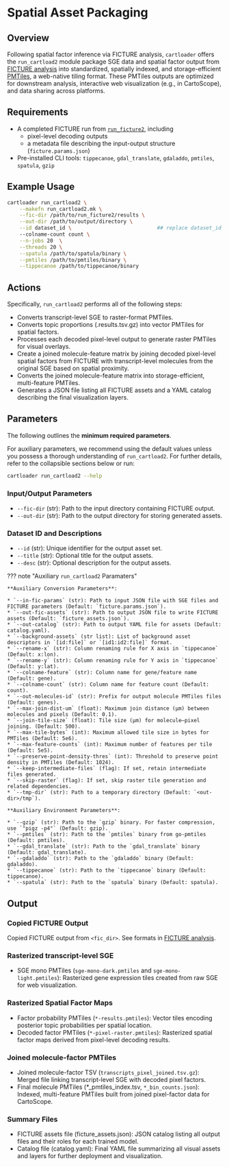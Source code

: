 # Spatial Asset Packaging

## Overview

Following spatial factor inference via FICTURE analysis, `cartloader` offers the `run_cartload2` module package SGE data and spatial factor output from [FICTURE analysis](./run_ficture2.md) into standardized, spatially indexed, and storage-efficient [PMTiles](https://github.com/protomaps/PMTiles), a web-native tiling format. These PMTiles outputs are optimized for downstream analysis, interactive web visualization (e.g., in CartoScope), and data sharing across platforms.

## Requirements

- A completed FICTURE run from [`run_ficture2`](./run_ficture2.md), including
    - pixel-level decoding outputs 
    - a metadata file describing the input-output structure (`ficture.params.json`)
- Pre-installed CLI tools: `tippecanoe`, `gdal_translate`, `gdaladdo`, `pmtiles`, `spatula`, `gzip`

## Example Usage

```bash
cartloader run_cartload2 \
    --makefn run_cartload2.mk \
    --fic-dir /path/to/run_ficture2/results \
    --out-dir /path/to/output/directory \
    --id dataset_id \                            ## replace dataset_id with the id for this dataset
    --colname-count count \
    --n-jobs 20  \
    --threads 20 \
    --spatula /path/to/spatula/binary \
    --pmtiles /path/to/pmtiles/binary \
    --tippecanoe /path/to/tippecanoe/binary
```

## Actions

Specifically, `run_cartload2` performs all of the following steps:

- Converts transcript-level SGE to raster-format PMTiles.
- Converts topic proportions (.results.tsv.gz) into vector PMTiles for spatial factors.
- Processes each decoded pixel-level output to generate raster PMTiles for visual overlays.
- Create a joined molecule-feature matrix by joining decoded pixel-level spatial factors from FICTURE with transcript-level molecules from the original SGE based on spatial proximity.
- Converts the joined molecule-feature matrix into storage-efficient, multi-feature PMTiles.
- Generates a JSON file listing all FICTURE assets and a YAML catalog describing the final visualization layers.

## Parameters

The following outlines the **minimum required parameters**. 

For auxiliary parameters, we recommend using the default values unless you possess a thorough understanding of `run_cartload2`. For further details, refer to the collapsible sections below or run:

```bash
cartloader run_cartload2 --help
```

### Input/Output Parameters

* `--fic-dir` (str): Path to the input directory containing FICTURE output.
* `--out-dir` (str): Path to the output directory for storing generated assets.

### Dataset ID and Descriptions

* `--id` (str): Unique identifier for the output asset set.
* `--title` (str): Optional title for the output assets.
* `--desc` (str): Optional description for the output assets.

??? note "Auxiliary `run_cartload2` Paramaters"

    **Auxiliary Conversion Parameters**:
    
    * `--in-fic-params` (str): Path to input JSON file with SGE files and FICTURE parameters (Default: `ficture.params.json`).
    * `--out-fic-assets` (str): Path to output JSON file to write FICTURE assets (Default: `ficture_assets.json`).
    * `--out-catalog` (str): Path to output YAML file for assets (Default: catalog.yaml).
    * `--background-assets` (str list): List of background asset descriptors in `[id:file]` or `[id1:id2:file]` format.
    * `--rename-x` (str): Column renaming rule for X axis in `tippecanoe` (Default: x:lon).
    * `--rename-y` (str): Column renaming rule for Y axis in `tippecanoe` (Default: y:lat).
    * `--colname-feature` (str): Column name for gene/feature name (Default: gene).
    * `--colname-count` (str): Column name for feature count (Default: count).
    * `--out-molecules-id` (str): Prefix for output molecule PMTiles files (Default: genes).
    * `--max-join-dist-um` (float): Maximum join distance (µm) between molecules and pixels (Default: 0.1).
    * `--join-tile-size` (float): Tile size (µm) for molecule–pixel joining. (Default: 500).
    * `--max-tile-bytes` (int): Maximum allowed tile size in bytes for PMTiles (Default: 5e6).
    * `--max-feature-counts` (int): Maximum number of features per tile (Default: 5e5).
    * `--preserve-point-density-thres` (int): Threshold to preserve point density in PMTiles (Default: 1024).
    * `--keep-intermediate-files` (flag): If set, retain intermediate files generated.
    * `--skip-raster` (flag): If set, skip raster tile generation and related dependencies.
    * `--tmp-dir` (str): Path to a temporary directory (Default: `<out-dir>/tmp`).

    **Auxiliary Environment Parameters**:

    * `--gzip` (str): Path to the `gzip` binary. For faster compression, use `"pigz -p4"` (Default: gzip).
    * `--pmtiles` (str): Path to the `pmtiles` binary from go-pmtiles (Default: pmtiles).
    * `--gdal_translate` (str): Path to the `gdal_translate` binary (Default: gdal_translate).
    * `--gdaladdo` (str): Path to the `gdaladdo` binary (Default: gdaladdo).
    * `--tippecanoe` (str): Path to the `tippecanoe` binary (Default: tippecanoe).
    * `--spatula` (str): Path to the `spatula` binary (Default: spatula).

## Output

### Copied FICTURE Output

Copied FICTURE output from `<fic_dir>`. See formats in [FICTURE analysis](./run_ficture2.md).

### Rasterized transcript-level SGE
* SGE mono PMTiles (`sge-mono-dark.pmtiles` and `sge-mono-light.pmtiles`): Rasterized gene expression tiles created from raw SGE for web visualization.

### Rasterized Spatial Factor Maps
* Factor probability PMTiles (`*-results.pmtiles`): Vector tiles encoding posterior topic probabilities per spatial location.
* Decoded factor PMTiles (`*-pixel-raster.pmtiles`): Rasterized spatial factor maps derived from pixel-level decoding results.

### Joined molecule-factor PMTiles
* Joined molecule-factor TSV (`transcripts_pixel_joined.tsv.gz`): Merged file linking transcript-level SGE with decoded pixel factors.
* Final molecule PMTiles (*_pmtiles_index.tsv, `*_bin_counts.json`): Indexed, multi-feature PMTiles built from joined pixel-factor data for CartoScope.

### Summary Files
* FICTURE assets file (ficture_assets.json): JSON catalog listing all output files and their roles for each trained model.
* Catalog file (catalog.yaml): Final YAML file summarizing all visual assets and layers for further deployment and visualization.